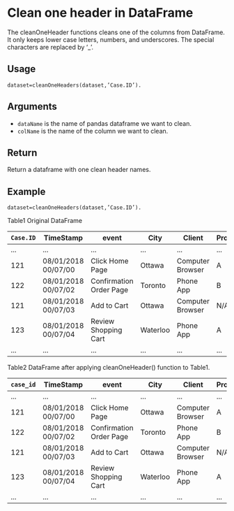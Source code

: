 # Clean one header in DataFrame

The cleanOneHeader functions cleans one of the columns from DataFrame. It only keeps lower case letters, numbers, and underscores. The special characters are replaced by ‘_’.

## Usage
``
dataset=cleanOneHeaders(dataset,’Case.ID’).
``

## Arguments
- `dataName` is the name of pandas dataframe we want to clean.
- `colName` is the name of the column we want to clean.

## Return
Return a dataframe with one clean header names.

## Example
```
dataset=cleanOneHeaders(dataset,’Case.ID’).
```

Table1 Original DataFrame

| `Case.ID` 	| TimeStamp           	| event                   	| City     	| Client           	| Product_Category 	| Device  	|
|---------	|---------------------	|-------------------------	|----------	|------------------	|------------------	|---------	|
| ...     	| ...                 	| ...                     	| ...      	| ...              	| ...              	| ...     	|
| 121     	| 08/01/2018 00/07/00 	| Click Home Page         	| Ottawa   	| Computer Browser 	| A                	| Android 	|
| 122     	| 08/01/2018 00/07/02 	| Confirmation Order Page 	| Toronto  	| Phone App        	| B                	| Apple   	|
| 121     	| 08/01/2018 00/07/03 	| Add to Cart             	| Ottawa   	| Computer Browser 	| N/A              	| Andriod 	|
| 123     	| 08/01/2018 00/07/04 	| Review Shopping Cart    	| Waterloo 	| Phone App        	| A                	| Apple   	|
| ...     	| ...                 	| ...                     	| ...      	| ...              	| ...              	| ...     	|

Table2 DataFrame after applying cleanOneHeader() function to Table1.

| `case_id` 	| TimeStamp           	| event                   	| City     	| Client           	| Product_Category 	| Device  	|
|---------	|---------------------	|-------------------------	|----------	|------------------	|------------------	|---------	|
| ...     	| ...                 	| ...                     	| ...      	| ...              	| ...              	| ...     	|
| 121     	| 08/01/2018 00/07/00 	| Click Home Page         	| Ottawa   	| Computer Browser 	| A                	| Android 	|
| 122     	| 08/01/2018 00/07/02 	| Confirmation Order Page 	| Toronto  	| Phone App        	| B                	| Apple   	|
| 121     	| 08/01/2018 00/07/03 	| Add to Cart             	| Ottawa   	| Computer Browser 	| N/A              	| Andriod 	|
| 123     	| 08/01/2018 00/07/04 	| Review Shopping Cart    	| Waterloo 	| Phone App        	| A                	| Apple   	|
| ...     	| ...                 	| ...                     	| ...      	| ...              	| ...              	| ...     	|
